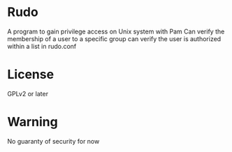 # Rudo
A program to gain privilege access on Unix system with Pam
Can verify the membership of a user to a specific group
can verify the user is authorized within a list in rudo.conf

# License
GPLv2 or later

# Warning
No guaranty of security for now
